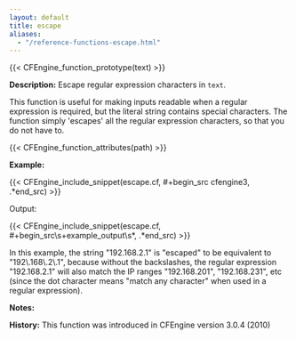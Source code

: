 ```yaml
---
layout: default
title: escape
aliases:
  - "/reference-functions-escape.html"
---
```


{{< CFEngine_function_prototype(text) >}}

**Description:** Escape regular expression characters in `text`.

This function is useful for making inputs readable when a regular
expression is required, but the literal string contains special
characters. The function simply 'escapes' all the regular expression
characters, so that you do not have to.

{{< CFEngine_function_attributes(path) >}}

**Example:**

{{< CFEngine_include_snippet(escape.cf, #\+begin_src cfengine3, .*end_src) >}}

Output:

{{< CFEngine_include_snippet(escape.cf, #\+begin_src\s+example_output\s*, .*end_src) >}}

In this example, the string "192.168.2.1" is "escaped" to be equivalent to
"192\\.168\\.2\\.1", because without the backslashes, the regular expression
"192.168.2.1" will also match the IP ranges "192.168.201", "192.168.231", etc
(since the dot character means "match any character" when used in a regular
expression).

**Notes:**

**History:** This function was introduced in CFEngine version 3.0.4 (2010)
